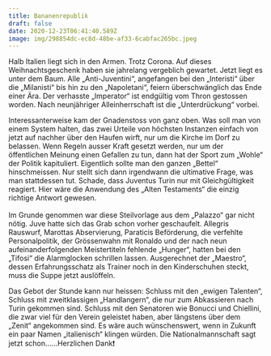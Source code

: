 ```yaml
---
title: Bananenrepublik
draft: false
date: 2020-12-23T06:41:40.589Z
image: img/298854dc-ec8d-48be-af33-6cabfac265bc.jpeg
---
```

Halb Italien liegt sich in den Armen. Trotz Corona. Auf dieses Weihnachtsgeschenk haben sie jahrelang vergeblich gewartet. Jetzt liegt es unter dem Baum. Alle „Anti-Juventini“, angefangen bei den „Interisti“ über die „Milanisti“ bis hin zu den „Napoletani“, feiern überschwänglich das Ende einer Ära. Der verhasste „Imperator“ ist endgültig vom Thron gestossen worden. Nach neunjähriger Alleinherrschaft ist die „Unterdrückung“ vorbei. 

Interessanterweise kam der Gnadenstoss von ganz oben. Was soll man von einem System halten, das zwei Urteile von höchsten Instanzen einfach von jetzt auf nachher über den Haufen wirft, nur um die Kirche im Dorf zu belassen. Wenn Regeln ausser Kraft gesetzt werden, nur um der öffentlichen Meinung einen Gefallen zu tun, dann hat der Sport zum „Wohle“ der Politik kapituliert. Eigentlich sollte man den ganzen „Bettel“ hinschmeissen. Nur stellt sich dann irgendwann die ultimative Frage, was man stattdessen tut. Schade, dass Juventus Turin nur mit Gleichgültigkeit reagiert. Hier wäre die Anwendung des „Alten Testaments“ die einzig richtige Antwort gewesen. \
\
Im Grunde genommen war diese Steilvorlage aus dem „Palazzo“ gar nicht nötig. Juve hatte sich das Grab schon vorher geschaufelt. Allegris Rauswurf, Marottas Abservierung, Paraticis Beförderung, die verfehlte Personalpolitik, der Grössenwahn mit Ronaldo und der nach neun aufeinanderfolgenden Meistertiteln fehlende „Hunger“, hatten bei den „Tifosi“ die Alarmglocken schrillen lassen. Ausgerechnet der „Maestro“, dessen Erfahrungsschatz als Trainer noch in den Kinderschuhen steckt, muss die Suppe jetzt auslöffeln.

Das Gebot der Stunde kann nur heissen: Schluss mit den „ewigen Talenten“, Schluss mit zweitklassigen „Handlangern“, die nur zum Abkassieren nach Turin gekommen sind. Schluss mit den Senatoren wie Bonucci und Chiellini, die zwar viel für den Verein geleistet haben, aber längstens über dem „Zenit“ angekommen sind. Es wäre auch wünschenswert, wenn in Zukunft ein paar Namen „italienisch“ klingen würden. Die Nationalmannschaft sagt jetzt schon......Herzlichen Dank❗️